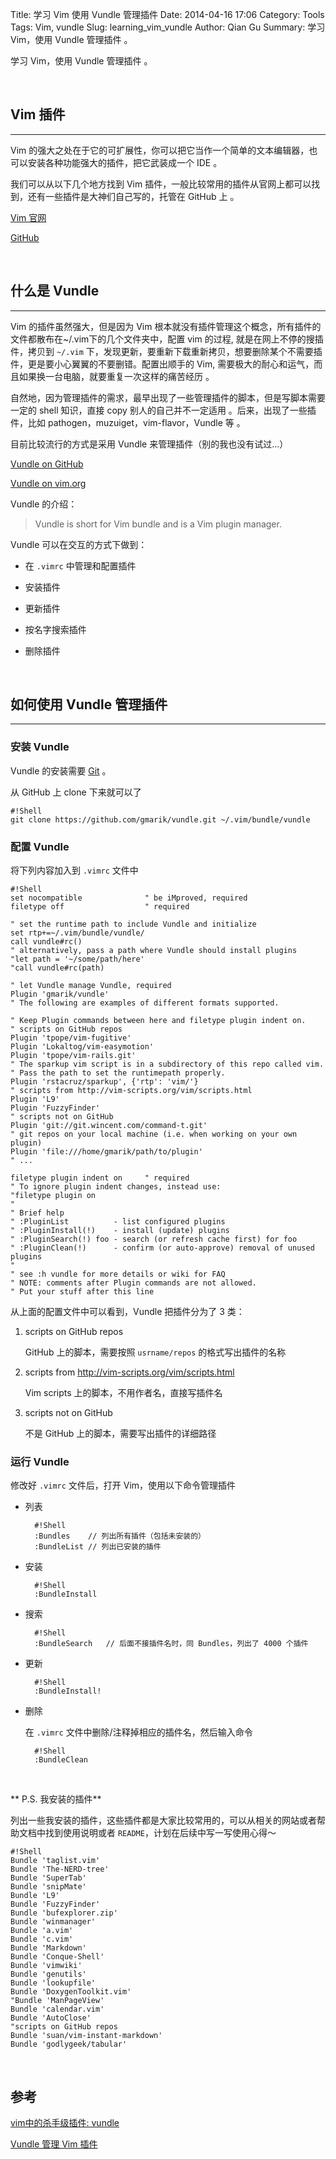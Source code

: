 Title: 学习 Vim 使用 Vundle 管理插件
Date: 2014-04-16 17:06
Category: Tools
Tags: Vim, vundle
Slug: learning_vim_vundle
Author: Qian Gu
Summary: 学习 Vim，使用 Vundle 管理插件 。

学习 Vim，使用 Vundle 管理插件 。

<br>

## Vim 插件
* * *

Vim 的强大之处在于它的可扩展性，你可以把它当作一个简单的文本编辑器，也可以安装各种功能强大的插件，把它武装成一个 IDE 。

我们可以从以下几个地方找到 Vim 插件，一般比较常用的插件从官网上都可以找到，还有一些插件是大神们自己写的，托管在 GitHub 上 。

[Vim 官网][Vim-official]

[GitHub][GitHub]

[Vim-official]: http://www.vim.org/scripts/script_search_results.php
[GitHub]: https://github.com/

<br>

## 什么是 Vundle
* * *

Vim 的插件虽然强大，但是因为 Vim 根本就没有插件管理这个概念，所有插件的文件都散布在~/.vim下的几个文件夹中，配置 vim 的过程, 就是在网上不停的搜插件，拷贝到 `~/.vim` 下，发现更新，要重新下载重新拷贝，想要删除某个不需要插件，更是要小心翼翼的不要删错。配置出顺手的 Vim, 需要极大的耐心和运气，而且如果换一台电脑，就要重复一次这样的痛苦经历 。

自然地，因为管理插件的需求，最早出现了一些管理插件的脚本，但是写脚本需要一定的 shell 知识，直接 copy 别人的自己并不一定适用 。后来，出现了一些插件，比如 pathogen，muzuiget，vim-flavor，Vundle 等 。

目前比较流行的方式是采用 Vundle 来管理插件（别的我也没有试过...）

[Vundle on GitHub][vundle-github]

[Vundle on vim.org][vundle-vim-rog]

Vundle 的介绍：

> Vundle is short for Vim bundle and is a Vim plugin manager.

Vundle 可以在交互的方式下做到：

+ 在 `.vimrc` 中管理和配置插件

+ 安装插件

+ 更新插件

+ 按名字搜索插件

+ 删除插件

[vundle-github]: https://github.com/gmarik/Vundle.vim
[vundle-vim-rog]: http://www.vim.org/scripts/script.php?script_id=3458

<br>

## 如何使用 Vundle 管理插件
* * *

### 安装 Vundle

Vundle 的安装需要 [Git][Git] 。

从 GitHub 上 clone 下来就可以了

    #!Shell
    git clone https://github.com/gmarik/vundle.git ~/.vim/bundle/vundle

### 配置 Vundle

将下列内容加入到 `.vimrc` 文件中

    #!Shell
    set nocompatible              " be iMproved, required
    filetype off                  " required

    " set the runtime path to include Vundle and initialize
    set rtp+=~/.vim/bundle/vundle/
    call vundle#rc()
    " alternatively, pass a path where Vundle should install plugins
    "let path = '~/some/path/here'
    "call vundle#rc(path)

    " let Vundle manage Vundle, required
    Plugin 'gmarik/vundle'
    " The following are examples of different formats supported.
    
    " Keep Plugin commands between here and filetype plugin indent on.
    " scripts on GitHub repos
    Plugin 'tpope/vim-fugitive'
    Plugin 'Lokaltog/vim-easymotion'
    Plugin 'tpope/vim-rails.git'
    " The sparkup vim script is in a subdirectory of this repo called vim.
    " Pass the path to set the runtimepath properly.
    Plugin 'rstacruz/sparkup', {'rtp': 'vim/'}
    " scripts from http://vim-scripts.org/vim/scripts.html
    Plugin 'L9'
    Plugin 'FuzzyFinder'
    " scripts not on GitHub
    Plugin 'git://git.wincent.com/command-t.git'
    " git repos on your local machine (i.e. when working on your own plugin)
    Plugin 'file:///home/gmarik/path/to/plugin'
    " ...

    filetype plugin indent on     " required
    " To ignore plugin indent changes, instead use:
    "filetype plugin on
    "
    " Brief help
    " :PluginList          - list configured plugins
    " :PluginInstall(!)    - install (update) plugins
    " :PluginSearch(!) foo - search (or refresh cache first) for foo
    " :PluginClean(!)      - confirm (or auto-approve) removal of unused plugins
    "
    " see :h vundle for more details or wiki for FAQ
    " NOTE: comments after Plugin commands are not allowed.
    " Put your stuff after this line
    
从上面的配置文件中可以看到，Vundle 把插件分为了 3 类：

1. scripts on GitHub repos

    GitHub 上的脚本，需要按照 `usrname/repos` 的格式写出插件的名称

2. scripts from http://vim-scripts.org/vim/scripts.html 

    Vim scripts 上的脚本，不用作者名，直接写插件名

3. scripts not on GitHub

    不是 GitHub 上的脚本，需要写出插件的详细路径
    
### 运行 Vundle

修改好 `.vimrc` 文件后，打开 Vim，使用以下命令管理插件

+ 列表

        #!Shell
        :Bundles    // 列出所有插件（包括未安装的）
        :BundleList // 列出已安装的插件

+ 安装

        #!Shell
        :BundleInstall

+ 搜索

        #!Shell
        :BundleSearch   // 后面不接插件名时，同 Bundles，列出了 4000 个插件

+ 更新

        #!Shell
        :BundleInstall! 

+ 删除

    在 `.vimrc` 文件中删除/注释掉相应的插件名，然后输入命令
    
        #!Shell
        :BundleClean

<br>

** P.S. 我安装的插件**

列出一些我安装的插件，这些插件都是大家比较常用的，可以从相关的网站或者帮助文档中找到使用说明或者 `README`，计划在后续中写一写使用心得～

    #!Shell
    Bundle 'taglist.vim'
    Bundle 'The-NERD-tree'
    Bundle 'SuperTab'
    Bundle 'snipMate'
    Bundle 'L9'
    Bundle 'FuzzyFinder'
    Bundle 'bufexplorer.zip'
    Bundle 'winmanager'
    Bundle 'a.vim'
    Bundle 'c.vim'
    Bundle 'Markdown'
    Bundle 'Conque-Shell'
    Bundle 'vimwiki'
    Bundle 'genutils'
    Bundle 'lookupfile'
    Bundle 'DoxygenToolkit.vim'
    "Bundle 'ManPageView'
    Bundle 'calendar.vim'
    Bundle 'AutoClose'
    "scripts on GitHub repos
    Bundle 'suan/vim-instant-markdown'
    Bundle 'godlygeek/tabular'


[Git]: http://git-scm.com/

<br>

## 参考

[vim中的杀手级插件: vundle](http://zuyunfei.com/2013/04/12/killer-plugin-of-vim-vundle/)

[Vundle 管理 Vim 插件](http://www.zfanw.com/blog/vundle-vim-plugin-management.html)
